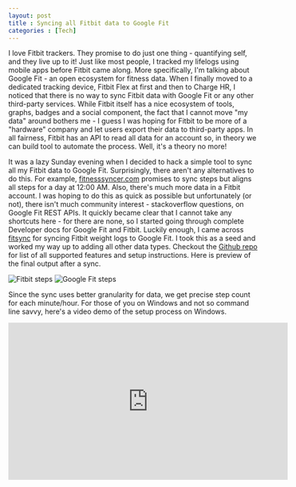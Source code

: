 ```yaml
---
layout: post
title : Syncing all Fitbit data to Google Fit
categories : [Tech]
---
```


I love Fitbit trackers. They promise to do just one thing - quantifying self, and they live up to it! Just like most people, I tracked my lifelogs using mobile apps before Fitbit came along. More specifically, I'm talking about Google Fit - an open ecosystem for fitness data. When I finally moved to a dedicated tracking device, Fitbit Flex at first and then to Charge HR, I noticed that there is no way to sync Fitbit data with Google Fit or any other third-party services. While Fitbit itself has a nice ecosystem of tools, graphs, badges and a social component, the fact that I cannot move "my data" around bothers me - I guess I was hoping for Fitbit to be more of a "hardware" company and let users export their data to third-party apps. In all fairness, Fitbit has an API to read all data for an account so, in theory we can build tool to automate the process. Well, it's a theory no more!

It was a lazy Sunday evening when I decided to hack a simple tool to sync all my Fitbit data to Google Fit. Surprisingly, there aren't any alternatives to do this. For example, [fitnesssyncer.com](https://www.fitnesssyncer.com/) promises to sync steps but aligns all steps for a day at 12:00 AM. Also, there's much more data in a Fitbit account. I was hoping to do this as quick as possible but unfortunately (or not), there isn't much community interest - stackoverflow questions, on Google Fit REST APIs. It quickly became clear that I cannot take any shortcuts here - for there are none, so I started going through complete Developer docs for Google Fit and Fitbit. Luckily enough, I came across [fitsync](https://github.com/tantalor/fitsync) for syncing Fitbit weight logs to Google Fit. I took this as a seed and worked my way up to adding all other data types. Checkout the [Github repo](https://github.com/praveendath92/fitbit-googlefit) for list of all supported features and setup instructions. Here is preview of the final output after a sync.

<img src="{{ site.url }}/assets/fitbit_steps.png" alt="Fitbit steps" style="max-width:100%;"/>

<img src="{{ site.url }}/assets/googlefit_steps.png" alt="Google Fit steps" style="max-width:100%;"/>


Since the sync uses better granularity for data, we get precise step count for each minute/hour. For those of you on Windows and not so command line savvy, here's a video demo of the setup process on Windows.

<center><iframe width="560" height="315" src="https://www.youtube.com/embed/h-hhZwigyXs" frameborder="0" allowfullscreen></iframe></center>

